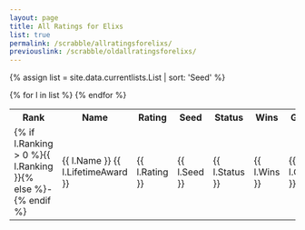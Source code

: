 ```yaml
---
layout: page
title: All Ratings for Elixs
list: true
permalink: /scrabble/allratingsforelixs/
previouslink: /scrabble/oldallratingsforelixs/
---
```


{% assign list = site.data.currentlists.List | sort: 'Seed' %}

<table>
  <tr><th>Rank</th><th>Name</th><th>Rating</th><th>Seed</th><th>Status</th><th>Wins</th><th>Games</th><th>%</th><th>Club</th></tr>
  {% for l in list %}
    <tr><td class="ranking">{% if l.Ranking > 0 %}{{ l.Ranking }}{% else %}-{% endif %}</td><td class="name">{{ l.Name }} {{ l.LifetimeAward }}</td><td class="rating">{{ l.Rating }}</td><td class="seed">{{ l.Seed }}</td><td class="status">{{ l.Status }}</td><td class="wins">{{ l.Wins }}</td><td class="games">{{ l.Games }}</td><td class="percent">{{ l.PercentText }}</td><td class="club">{{ l.Club }}</td></tr>
  {% endfor %}
</table>
